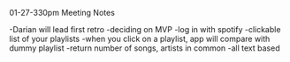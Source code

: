 01-27-330pm Meeting Notes

-Darian will lead first retro
-deciding on MVP
  -log in with spotify
  -clickable list of your playlists
  -when you click on a playlist, app will compare with dummy playlist
    -return number of songs, artists in common
  -all text based
  
